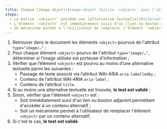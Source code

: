 ```yaml
---
title: Chaque [image objet](#image-objet) (balise `<object>` avec l’attribut `type="image/…"`) [porteuse d’information](#image-porteuse-d-information), vérifie-t-elle une de ces conditions ?
steps:
  - La balise `<object>` possède une [alternative textuelle](#alternative-textuelle-image) et un attribut `role="img"` ;
  - L’élément `<object>` est immédiatement suivi d’un [lien ou bouton adjacent](#lien-ou-bouton-adjacent) permettant d’accéder à un [contenu alternatif](#contenu-alternatif) ;
  - Un mécanisme permet à l’utilisateur de remplacer l’élément `<object>` par un [contenu alternatif](#contenu-alternatif).
---
```


1. Retrouver dans le document les éléments `<object>` pourvus de l'attribut `type="image/…"` ;
2. Pour chaque élément `<object>` pourvu de l'attribut `type="image/…"`, déterminer si l’image utilisée est porteuse d'information ;
3. Vérifier que l’élément `<object>` est pourvu au moins d’une alternative textuelle parmi les suivantes :
   - Passage de texte associé via l’attribut WAI-ARIA `aria-labelledby` ;
   - Contenu de l’attribut WAI-ARIA `aria-label` ;
   - Contenu de l’attribut `title`.
4. Si au moins une alternative textuelle est trouvée, **le test est validé** ;
5. Sinon, vérifier que l'élément `<object>` est :
   - Soit immédiatement suivi d'un lien ou bouton adjacent permettant d'accéder à un contenu alternatif ;
   - Soit un mécanisme permet à l'utilisateur de remplacer l'élément `<object>` par un contenu alternatif.
6. Si c'est le cas, **le test est validé**.

